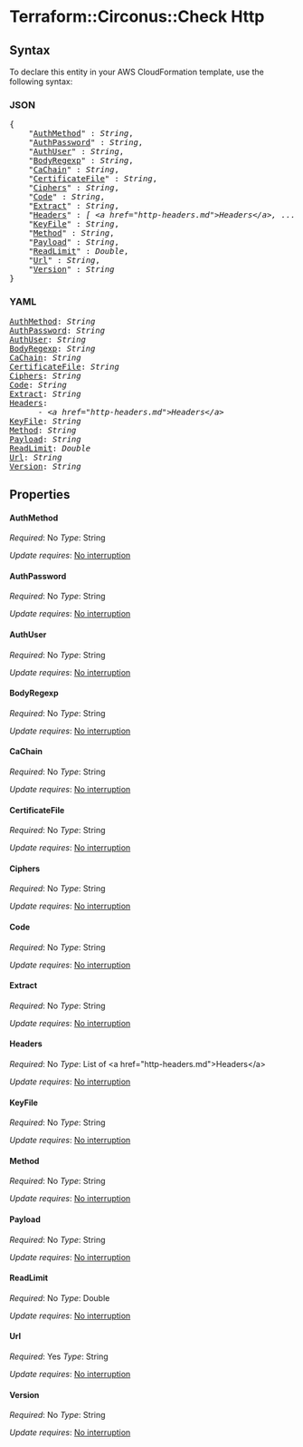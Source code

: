 # Terraform::Circonus::Check Http

## Syntax

To declare this entity in your AWS CloudFormation template, use the following syntax:

### JSON

<pre>
{
    "<a href="#authmethod" title="AuthMethod">AuthMethod</a>" : <i>String</i>,
    "<a href="#authpassword" title="AuthPassword">AuthPassword</a>" : <i>String</i>,
    "<a href="#authuser" title="AuthUser">AuthUser</a>" : <i>String</i>,
    "<a href="#bodyregexp" title="BodyRegexp">BodyRegexp</a>" : <i>String</i>,
    "<a href="#cachain" title="CaChain">CaChain</a>" : <i>String</i>,
    "<a href="#certificatefile" title="CertificateFile">CertificateFile</a>" : <i>String</i>,
    "<a href="#ciphers" title="Ciphers">Ciphers</a>" : <i>String</i>,
    "<a href="#code" title="Code">Code</a>" : <i>String</i>,
    "<a href="#extract" title="Extract">Extract</a>" : <i>String</i>,
    "<a href="#headers" title="Headers">Headers</a>" : <i>[ &lt;a href=&#34;http-headers.md&#34;&gt;Headers&lt;/a&gt;, ... ]</i>,
    "<a href="#keyfile" title="KeyFile">KeyFile</a>" : <i>String</i>,
    "<a href="#method" title="Method">Method</a>" : <i>String</i>,
    "<a href="#payload" title="Payload">Payload</a>" : <i>String</i>,
    "<a href="#readlimit" title="ReadLimit">ReadLimit</a>" : <i>Double</i>,
    "<a href="#url" title="Url">Url</a>" : <i>String</i>,
    "<a href="#version" title="Version">Version</a>" : <i>String</i>
}
</pre>

### YAML

<pre>
<a href="#authmethod" title="AuthMethod">AuthMethod</a>: <i>String</i>
<a href="#authpassword" title="AuthPassword">AuthPassword</a>: <i>String</i>
<a href="#authuser" title="AuthUser">AuthUser</a>: <i>String</i>
<a href="#bodyregexp" title="BodyRegexp">BodyRegexp</a>: <i>String</i>
<a href="#cachain" title="CaChain">CaChain</a>: <i>String</i>
<a href="#certificatefile" title="CertificateFile">CertificateFile</a>: <i>String</i>
<a href="#ciphers" title="Ciphers">Ciphers</a>: <i>String</i>
<a href="#code" title="Code">Code</a>: <i>String</i>
<a href="#extract" title="Extract">Extract</a>: <i>String</i>
<a href="#headers" title="Headers">Headers</a>: <i>
      - &lt;a href=&#34;http-headers.md&#34;&gt;Headers&lt;/a&gt;</i>
<a href="#keyfile" title="KeyFile">KeyFile</a>: <i>String</i>
<a href="#method" title="Method">Method</a>: <i>String</i>
<a href="#payload" title="Payload">Payload</a>: <i>String</i>
<a href="#readlimit" title="ReadLimit">ReadLimit</a>: <i>Double</i>
<a href="#url" title="Url">Url</a>: <i>String</i>
<a href="#version" title="Version">Version</a>: <i>String</i>
</pre>

## Properties

#### AuthMethod

_Required_: No
_Type_: String

_Update requires_: [No interruption](https://docs.aws.amazon.com/AWSCloudFormation/latest/UserGuide/using-cfn-updating-stacks-update-behaviors.html#update-no-interrupt)

#### AuthPassword

_Required_: No
_Type_: String

_Update requires_: [No interruption](https://docs.aws.amazon.com/AWSCloudFormation/latest/UserGuide/using-cfn-updating-stacks-update-behaviors.html#update-no-interrupt)

#### AuthUser

_Required_: No
_Type_: String

_Update requires_: [No interruption](https://docs.aws.amazon.com/AWSCloudFormation/latest/UserGuide/using-cfn-updating-stacks-update-behaviors.html#update-no-interrupt)

#### BodyRegexp

_Required_: No
_Type_: String

_Update requires_: [No interruption](https://docs.aws.amazon.com/AWSCloudFormation/latest/UserGuide/using-cfn-updating-stacks-update-behaviors.html#update-no-interrupt)

#### CaChain

_Required_: No
_Type_: String

_Update requires_: [No interruption](https://docs.aws.amazon.com/AWSCloudFormation/latest/UserGuide/using-cfn-updating-stacks-update-behaviors.html#update-no-interrupt)

#### CertificateFile

_Required_: No
_Type_: String

_Update requires_: [No interruption](https://docs.aws.amazon.com/AWSCloudFormation/latest/UserGuide/using-cfn-updating-stacks-update-behaviors.html#update-no-interrupt)

#### Ciphers

_Required_: No
_Type_: String

_Update requires_: [No interruption](https://docs.aws.amazon.com/AWSCloudFormation/latest/UserGuide/using-cfn-updating-stacks-update-behaviors.html#update-no-interrupt)

#### Code

_Required_: No
_Type_: String

_Update requires_: [No interruption](https://docs.aws.amazon.com/AWSCloudFormation/latest/UserGuide/using-cfn-updating-stacks-update-behaviors.html#update-no-interrupt)

#### Extract

_Required_: No
_Type_: String

_Update requires_: [No interruption](https://docs.aws.amazon.com/AWSCloudFormation/latest/UserGuide/using-cfn-updating-stacks-update-behaviors.html#update-no-interrupt)

#### Headers

_Required_: No
_Type_: List of &lt;a href=&#34;http-headers.md&#34;&gt;Headers&lt;/a&gt;

_Update requires_: [No interruption](https://docs.aws.amazon.com/AWSCloudFormation/latest/UserGuide/using-cfn-updating-stacks-update-behaviors.html#update-no-interrupt)

#### KeyFile

_Required_: No
_Type_: String

_Update requires_: [No interruption](https://docs.aws.amazon.com/AWSCloudFormation/latest/UserGuide/using-cfn-updating-stacks-update-behaviors.html#update-no-interrupt)

#### Method

_Required_: No
_Type_: String

_Update requires_: [No interruption](https://docs.aws.amazon.com/AWSCloudFormation/latest/UserGuide/using-cfn-updating-stacks-update-behaviors.html#update-no-interrupt)

#### Payload

_Required_: No
_Type_: String

_Update requires_: [No interruption](https://docs.aws.amazon.com/AWSCloudFormation/latest/UserGuide/using-cfn-updating-stacks-update-behaviors.html#update-no-interrupt)

#### ReadLimit

_Required_: No
_Type_: Double

_Update requires_: [No interruption](https://docs.aws.amazon.com/AWSCloudFormation/latest/UserGuide/using-cfn-updating-stacks-update-behaviors.html#update-no-interrupt)

#### Url

_Required_: Yes
_Type_: String

_Update requires_: [No interruption](https://docs.aws.amazon.com/AWSCloudFormation/latest/UserGuide/using-cfn-updating-stacks-update-behaviors.html#update-no-interrupt)

#### Version

_Required_: No
_Type_: String

_Update requires_: [No interruption](https://docs.aws.amazon.com/AWSCloudFormation/latest/UserGuide/using-cfn-updating-stacks-update-behaviors.html#update-no-interrupt)


